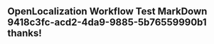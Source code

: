 <properties
ms.topic="hero-topic"
ms.test1="hero-topic"
ms.test2="test"/>

## OpenLocalization Workflow Test MarkDown 9418c3fc-acd2-4da9-9885-5b76559990b1 thanks!
